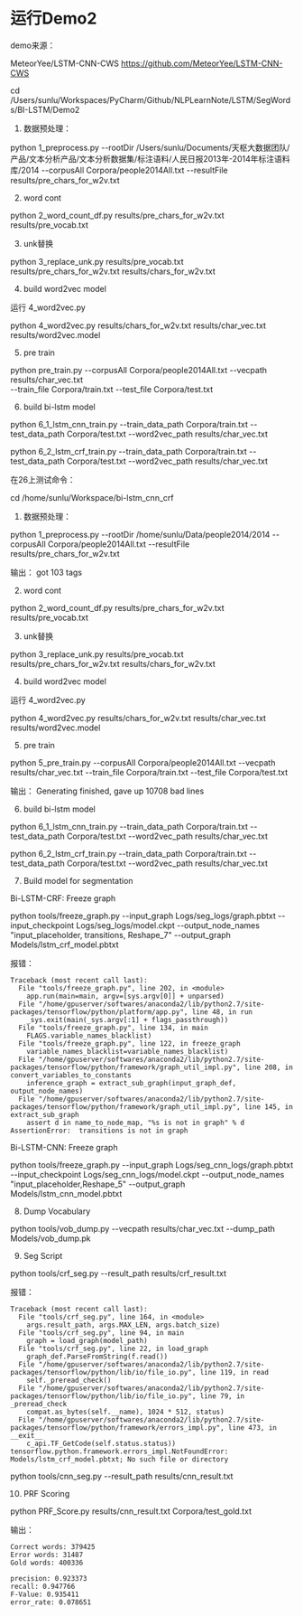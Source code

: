 # 运行Demo2

demo来源：

MeteorYee/LSTM-CNN-CWS
<https://github.com/MeteorYee/LSTM-CNN-CWS>


cd /Users/sunlu/Workspaces/PyCharm/Github/NLPLearnNote/LSTM/SegWords/BI-LSTM/Demo2

1. 数据预处理：

python 1_preprocess.py --rootDir /Users/sunlu/Documents/天枢大数据团队/产品/文本分析产品/文本分析数据集/标注语料/人民日报2013年-2014年标注语料库/2014 --corpusAll Corpora/people2014All.txt --resultFile results/pre_chars_for_w2v.txt

2. word cont

python 2_word_count_df.py results/pre_chars_for_w2v.txt results/pre_vocab.txt


3. unk替换

python 3_replace_unk.py results/pre_vocab.txt results/pre_chars_for_w2v.txt results/chars_for_w2v.txt

4. build word2vec model

运行 4_word2vec.py
 
python 4_word2vec.py results/chars_for_w2v.txt results/char_vec.txt results/word2vec.model

5. pre train

python pre_train.py --corpusAll Corpora/people2014All.txt --vecpath results/char_vec.txt \
--train_file Corpora/train.txt --test_file Corpora/test.txt

6. build bi-lstm model

python 6_1_lstm_cnn_train.py --train_data_path Corpora/train.txt --test_data_path Corpora/test.txt --word2vec_path results/char_vec.txt

python 6_2_lstm_crf_train.py --train_data_path Corpora/train.txt --test_data_path Corpora/test.txt --word2vec_path results/char_vec.txt


在26上测试命令：

cd /home/sunlu/Workspace/bi-lstm_cnn_crf

1. 数据预处理：

python 1_preprocess.py --rootDir /home/sunlu/Data/people2014/2014 --corpusAll Corpora/people2014All.txt --resultFile results/pre_chars_for_w2v.txt

输出：
got 103 tags


2. word cont

python 2_word_count_df.py results/pre_chars_for_w2v.txt results/pre_vocab.txt 

3. unk替换

python 3_replace_unk.py results/pre_vocab.txt results/pre_chars_for_w2v.txt results/chars_for_w2v.txt


4. build word2vec model

运行 4_word2vec.py
 
python 4_word2vec.py results/chars_for_w2v.txt results/char_vec.txt results/word2vec.model


5. pre train

python 5_pre_train.py --corpusAll Corpora/people2014All.txt --vecpath results/char_vec.txt --train_file Corpora/train.txt --test_file Corpora/test.txt

输出：
Generating finished, gave up 10708 bad lines


6. build bi-lstm model

python 6_1_lstm_cnn_train.py --train_data_path Corpora/train.txt --test_data_path Corpora/test.txt --word2vec_path results/char_vec.txt

python 6_2_lstm_crf_train.py --train_data_path Corpora/train.txt --test_data_path Corpora/test.txt --word2vec_path results/char_vec.txt

7. Build model for segmentation

Bi-LSTM-CRF: Freeze graph 

python tools/freeze_graph.py --input_graph Logs/seg_logs/graph.pbtxt --input_checkpoint Logs/seg_logs/model.ckpt --output_node_names "input_placeholder, transitions, Reshape_7" --output_graph Models/lstm_crf_model.pbtxt

报错：

    Traceback (most recent call last):
      File "tools/freeze_graph.py", line 202, in <module>
        app.run(main=main, argv=[sys.argv[0]] + unparsed)
      File "/home/gpuserver/softwares/anaconda2/lib/python2.7/site-packages/tensorflow/python/platform/app.py", line 48, in run
        _sys.exit(main(_sys.argv[:1] + flags_passthrough))
      File "tools/freeze_graph.py", line 134, in main
        FLAGS.variable_names_blacklist)
      File "tools/freeze_graph.py", line 122, in freeze_graph
        variable_names_blacklist=variable_names_blacklist)
      File "/home/gpuserver/softwares/anaconda2/lib/python2.7/site-packages/tensorflow/python/framework/graph_util_impl.py", line 208, in convert_variables_to_constants
        inference_graph = extract_sub_graph(input_graph_def, output_node_names)
      File "/home/gpuserver/softwares/anaconda2/lib/python2.7/site-packages/tensorflow/python/framework/graph_util_impl.py", line 145, in extract_sub_graph
        assert d in name_to_node_map, "%s is not in graph" % d
    AssertionError:  transitions is not in graph


Bi-LSTM-CNN: Freeze graph

python tools/freeze_graph.py --input_graph Logs/seg_cnn_logs/graph.pbtxt --input_checkpoint Logs/seg_cnn_logs/model.ckpt --output_node_names "input_placeholder,Reshape_5" --output_graph Models/lstm_cnn_model.pbtxt

8. Dump Vocabulary 

python tools/vob_dump.py --vecpath results/char_vec.txt --dump_path Models/vob_dump.pk 


9. Seg Script 

python tools/crf_seg.py --result_path results/crf_result.txt

报错：

    Traceback (most recent call last):
      File "tools/crf_seg.py", line 164, in <module>
        args.result_path, args.MAX_LEN, args.batch_size)
      File "tools/crf_seg.py", line 94, in main
        graph = load_graph(model_path)
      File "tools/crf_seg.py", line 22, in load_graph
        graph_def.ParseFromString(f.read())
      File "/home/gpuserver/softwares/anaconda2/lib/python2.7/site-packages/tensorflow/python/lib/io/file_io.py", line 119, in read
        self._preread_check()
      File "/home/gpuserver/softwares/anaconda2/lib/python2.7/site-packages/tensorflow/python/lib/io/file_io.py", line 79, in _preread_check
        compat.as_bytes(self.__name), 1024 * 512, status)
      File "/home/gpuserver/softwares/anaconda2/lib/python2.7/site-packages/tensorflow/python/framework/errors_impl.py", line 473, in __exit__
        c_api.TF_GetCode(self.status.status))
    tensorflow.python.framework.errors_impl.NotFoundError: Models/lstm_crf_model.pbtxt; No such file or directory


python tools/cnn_seg.py --result_path results/cnn_result.txt


10. PRF Scoring 

python PRF_Score.py results/cnn_result.txt Corpora/test_gold.txt

输出：

    Correct words: 379425
    Error words: 31487
    Gold words: 400336
    
    precision: 0.923373
    recall: 0.947766
    F-Value: 0.935411
    error_rate: 0.078651




